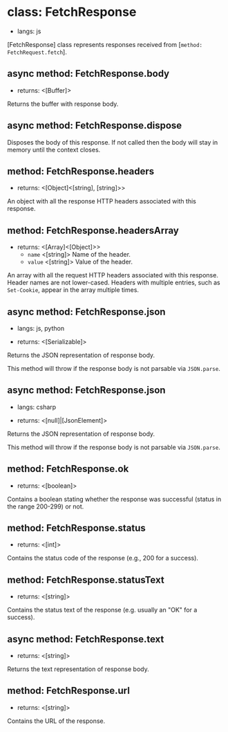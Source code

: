 # class: FetchResponse
* langs: js

[FetchResponse] class represents responses received from [`method: FetchRequest.fetch`].

## async method: FetchResponse.body
- returns: <[Buffer]>

Returns the buffer with response body.

## async method: FetchResponse.dispose

Disposes the body of this response. If not called then the body will stay in memory until the context closes.

## method: FetchResponse.headers
- returns: <[Object]<[string], [string]>>

An object with all the response HTTP headers associated with this response.

## method: FetchResponse.headersArray
- returns: <[Array]<[Object]>>
  - `name` <[string]> Name of the header.
  - `value` <[string]> Value of the header.

An array with all the request HTTP headers associated with this response. Header names are not lower-cased.
Headers with multiple entries, such as `Set-Cookie`, appear in the array multiple times.

## async method: FetchResponse.json
* langs: js, python
- returns: <[Serializable]>

Returns the JSON representation of response body.

This method will throw if the response body is not parsable via `JSON.parse`.

## async method: FetchResponse.json
* langs: csharp
- returns: <[null]|[JsonElement]>

Returns the JSON representation of response body.

This method will throw if the response body is not parsable via `JSON.parse`.

## method: FetchResponse.ok
- returns: <[boolean]>

Contains a boolean stating whether the response was successful (status in the range 200-299) or not.

## method: FetchResponse.status
- returns: <[int]>

Contains the status code of the response (e.g., 200 for a success).

## method: FetchResponse.statusText
- returns: <[string]>

Contains the status text of the response (e.g. usually an "OK" for a success).

## async method: FetchResponse.text
- returns: <[string]>

Returns the text representation of response body.

## method: FetchResponse.url
- returns: <[string]>

Contains the URL of the response.
